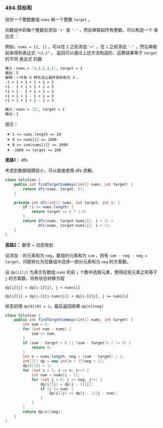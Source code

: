 ### 494.目标和

给你一个整数数组 `nums` 和一个整数 `target` 。

向数组中的每个整数前添加 `'+'` 或 `'-'` ，然后串联起所有整数，可以构造一个 表达式 ：

例如，`nums = [2, 1]` ，可以在 `2` 之前添加 `'+'` ，在 `1` 之前添加 `'-'` ，然后串联起来得到表达式 `"+2-1"` 。
返回可以通过上述方法构造的、运算结果等于 `target` 的不同 表达式 的数

``` markdown
输入：nums = [1,1,1,1,1], target = 3
输出：5
解释：一共有 5 种方法让最终目标和为 3 。
-1 + 1 + 1 + 1 + 1 = 3
+1 - 1 + 1 + 1 + 1 = 3
+1 + 1 - 1 + 1 + 1 = 3
+1 + 1 + 1 - 1 + 1 = 3
+1 + 1 + 1 + 1 - 1 = 3

输入：nums = [1], target = 1
输出：1
```

提示：

- `1 <= nums.length <= 20`
- `0 <= nums[i] <= 1000`
- `0 <= sum(nums[i]) <= 1000`
- `-1000 <= target <= 100`



**思路1：** dfs

考虑到数据规模较小，可以直接使用 dfs 求解。

``` java
class Solution {
    public int findTargetSumWays(int[] nums, int target) {
        return dfs(nums, target, 0);
    }

    private int dfs(int[] nums, int target, int i) {
        if (i >= nums.length) {
            return target == 0 ? 1:0;
        }
        return dfs(nums, target-nums[i], i + 1) + 
               dfs(nums, target+nums[i], i + 1);
    }
}
```



**思路2：** 数学 + 动态规划

设添加 `-` 的元素和为 `neg`，数组的元素和为 `sum` ，则有 `sum - neg - neg = target`，问题转化为在数组中选择一部分元素和为 `neg` 的方案数。

设 `dp[i][j]` 为表示在数组 `nums` 的前 `i` 个数中选取元素，使得这些元素之和等于 `j` 的方案数，则有状态转移方程

`dp[i][j] = dp[i-1][j], j < nums[i]`

`dp[i][j] = dp[i-1][j-nums[i]] + dp[i-1][j], j >= nums[i]`

状态初值 `dp[0][0] = 1`，最后返回结果 `dp[n][neg]`

``` java
class Solution {
    public int findTargetSumWays(int[] nums, int target) {
        int sum = 0;
        for (int num : nums) {
            sum += num;
        }
        if (sum - target < 0 || (sum - target)% 2 != 0) {
            return 0;
        }
        int n = nums.length, neg = (sum - target) / 2;
        int[][] dp = new int[n + 1][neg + 1];
        dp[0][0] = 1;
        for (int i = 1; i <= n; i++) {
            int num = nums[i - 1];
            for (int j = 0; j <= neg; j++) {
                dp[i][j] = dp[i - 1][j];
                if (j >= num) {
                    dp[i][j] += dp[i - 1][j - num];
                }
            }
        }
        return dp[n][neg];
    }
}
```

